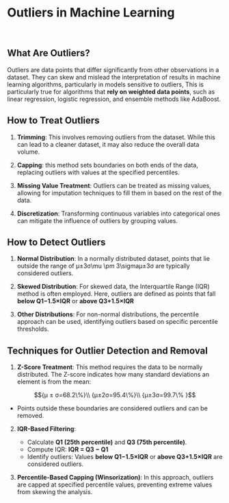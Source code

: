 
#   Outliers in Machine Learning

<br>

## What Are Outliers?

Outliers are data points that differ significantly from other observations in a dataset. They can skew and mislead the interpretation of results in machine learning algorithms, particularly in models sensitive to outliers, This is particularly true for algorithms that **rely on weighted data points**, such as linear regression, logistic regression, and ensemble methods like AdaBoost.

## How to Treat Outliers

1.  **Trimming**: This involves removing outliers from the dataset. While this can lead to a cleaner dataset, it may also reduce the overall data volume.
    
2.  **Capping**: this method sets boundaries on both ends of the data, replacing outliers with values at the specified percentiles.
    
3.  **Missing Value Treatment**: Outliers can be treated as missing values, allowing for imputation techniques to fill them in based on the rest of the data.
    
4.  **Discretization**: Transforming continuous variables into categorical ones can mitigate the influence of outliers by grouping values.
    

## How to Detect Outliers

1.  **Normal Distribution**: In a normally distributed dataset, points that lie outside the range of μ±3σ\mu \pm 3\sigmaμ±3σ are typically considered outliers.
    
2.  **Skewed Distribution**: For skewed data, the Interquartile Range (IQR) method is often employed. Here, outliers are defined as points that fall **below Q1−1.5×IQR** or **above Q3+1.5×IQR**
    
3.  **Other Distributions**: For non-normal distributions, the percentile approach can be used, identifying outliers based on specific percentile thresholds.
    

## Techniques for Outlier Detection and Removal

1.  **Z-Score Treatment**: This method requires the data to be normally distributed. The Z-score indicates how many standard deviations an element is from the mean:
    
   $${μ ± σ=68.2\%}\\
   {μ±2σ=95.4\%}\\
{μ±3σ=99.7\% }$$

   - Points outside these boundaries are considered outliers and can be removed.
2.  **IQR-Based Filtering**:
    
    -   Calculate **Q1 (25th percentile)** and **Q3 (75th percentile)**.
    -   Compute IQR: **IQR = Q3 − Q1**
    -   Identify outliers: Values **below Q1−1.5×IQR** or **above Q3+1.5×IQR** are considered outliers.
    
3.  **Percentile-Based Capping (Winsorization)**: In this approach, outliers are capped at specified percentile values, preventing extreme values from skewing the analysis.

